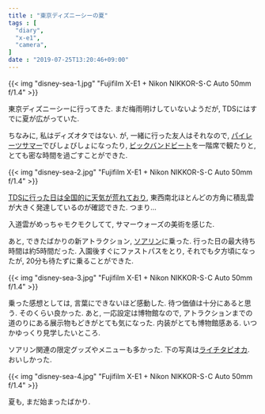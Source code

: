 ```yaml
---
title : "東京ディズニーシーの夏"
tags : [
  "diary",
  "x-e1",
  "camera",
]
date : "2019-07-25T13:20:46+09:00"
---
```


{{< img "disney-sea-1.jpg" "Fujifilm X-E1 + Nikon NIKKOR-S･C Auto 50mm f/1.4" >}}

東京ディズニーシーに行ってきた. まだ梅雨明けしていないようだが, TDSにはすでに夏が広がっていた.
<!--more-->

ちなみに, 私はディズオタではない.
が, 一緒に行った友人はそれなので, 
[パイレーツサマー](https://www.tokyodisneyresort.jp/tds/show/detail/943/)でびしょびしょになったり, 
[ビックバンドビート](https://www.tokyodisneyresort.jp/tds/show/detail/926/)を一階席で観たりと, 
とても密な時間を過ごすことができた.

{{< img "disney-sea-2.jpg" "Fujifilm X-E1 + Nikon NIKKOR-S･C Auto 50mm f/1.4" >}}

[TDSに行った日は全国的に天気が荒れており](http://web.archive.org/web/20190725023203/https://www3.nhk.or.jp/news/html/20190724/k10012005941000.html?utm_int=news-saigai_contents_list-items_016), 東西南北ほとんどの方角に積乱雲が大きく発達しているのが確認できた. つまり...

入道雲がめっちゃモクモクしてて, サマーウォーズの美術を感じた.   

あと, できたばかりの新アトラクション, [ソアリン](https://www.tokyodisneyresort.jp/treasure/soaring/)に乗った.
行った日の最大待ち時間は約5時間だった.
入園後すぐにファストパスをとり, 
それでも夕方頃になったが, 
20分も待たずに乗ることができた.

{{< img "disney-sea-3.jpg" "Fujifilm X-E1 + Nikon NIKKOR-S･C Auto 50mm f/1.4" >}}

乗った感想としては, 言葉にできないほど感動した. 待つ価値は十分にあると思う. そのくらい良かった.
あと, 一応設定は博物館なので, アトラクションまでの道のりにある展示物もどきがとても気になった.
内装がとても博物館感ある. いつかゆっくり見学したいところ.

ソアリン関連の限定グッズやメニューも多かった. 下の写真は[ライチタピオカ](https://www.tokyodisneyresort.jp/menu/3748/). おいしかった.

{{< img "disney-sea-4.jpg" "Fujifilm X-E1 + Nikon NIKKOR-S･C Auto 50mm f/1.4" >}}

夏も, まだ始まったばかり.
